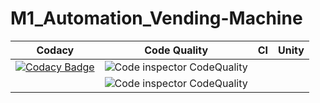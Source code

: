 # M1_Automation_Vending-Machine

Codacy | Code Quality | CI | Unity
------|----------|-------|--------------
|[![Codacy Badge](https://app.codacy.com/project/badge/Grade/a6ab2d00afdb467a935ecc21694d0023)](https://www.codacy.com/gh/Yazhlhub/M1_Automation_Vending-Machine/dashboard?utm_source=github.com&amp;utm_medium=referral&amp;utm_content=Yazhlhub/M1_Automation_Vending-Machine&amp;utm_campaign=Badge_Grade)| ![Code inspector CodeQuality](https://api.codiga.io/project/29948/score/svg)
||![Code inspector CodeQuality](https://api.codiga.io/project/29948/status/svg)
